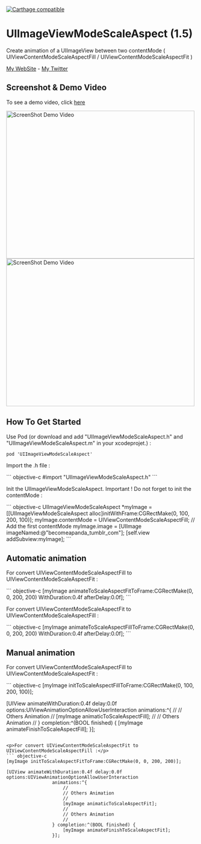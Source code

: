 [![Carthage compatible](https://img.shields.io/badge/Carthage-compatible-4BC51D.svg?style=flat)](https://github.com/Carthage/Carthage)

UIImageViewModeScaleAspect (1.5)
================================

<p>Create animation of a UIImageView between two contentMode ( UIViewContentModeScaleAspectFill / UIViewContentModeScaleAspectFit )</p>
<a href="http://www.viviencormier.fr/" target="_blank">My WebSite</a> - <a href="https://twitter.com/VivienCormier" target="_blank">My Twitter</a>

Screenshot & Demo Video
-----------------------

<p>To see a demo video, click <a href="http://www.youtube.com/watch?v=vZYbQ0Yt8eQ" target="_blank">here</a></p>
<a href="http://www.youtube.com/watch?v=vZYbQ0Yt8eQ" target="_blank">
  <img alt="ScreenShot Demo Video" src="https://github.com/VivienCormier/UIImageViewModeScaleAspect/blob/master/Example/UIImageViewModeScaleAspect/UIImageViewModeScaleAspect/example_1.png?raw=true" width="500" height="391" />
  <img alt="ScreenShot Demo Video" src="https://github.com/VivienCormier/UIImageViewModeScaleAspect/blob/master/Example/UIImageViewModeScaleAspect/UIImageViewModeScaleAspect/example_2.png?raw=true" width="500" height="391" />
</a>

How To Get Started
------------------

<p>Use Pod (or download and add "UIImageViewModeScaleAspect.h" and "UIImageViewModeScaleAspect.m" in your xcodeprojet.) : </p>

``` objective-c
pod 'UIImageViewModeScaleAspect'
```

<p>Import the .h file :</p>
``` objective-c
#import "UIImageViewModeScaleAspect.h"
```

<p>Init the UIImageViewModeScaleAspect. Important ! Do not forget to init the contentMode :</p>
``` objective-c
UIImageViewModeScaleAspect *myImage = [[UIImageViewModeScaleAspect alloc]initWithFrame:CGRectMake(0, 100, 200, 100)];
myImage.contentMode = UIViewContentModeScaleAspectFill; // Add the first contentMode
myImage.image = [UIImage imageNamed:@"becomeapanda_tumblr_com"];
[self.view addSubview:myImage];
```

Automatic animation
-------------------

<p>For convert UIViewContentModeScaleAspectFill to UIViewContentModeScaleAspectFit :</p>
``` objective-c
[myImage animateToScaleAspectFitToFrame:CGRectMake(0, 0, 200, 200) WithDuration:0.4f afterDelay:0.0f];
```

<p>For convert UIViewContentModeScaleAspectFit to UIViewContentModeScaleAspectFill :</p>
``` objective-c
[myImage animateToScaleAspectFillToFrame:CGRectMake(0, 0, 200, 200) WithDuration:0.4f afterDelay:0.0f];
```

Manual animation
----------------

<p>For convert UIViewContentModeScaleAspectFill to UIViewContentModeScaleAspectFit :</p>
``` objective-c
[myImage initToScaleAspectFillToFrame:CGRectMake(0, 100, 200, 100)];
        
[UIView animateWithDuration:0.4f delay:0.0f options:UIViewAnimationOptionAllowUserInteraction
                 animations:^{
                     //
                     // Others Animation
                     //
                     [myImage animaticToScaleAspectFill];
                     //
                     // Others Animation
                     //
                 } completion:^(BOOL finished) {
                     [myImage animateFinishToScaleAspectFill];
                 }];
```

<p>For convert UIViewContentModeScaleAspectFit to UIViewContentModeScaleAspectFill :</p>
``` objective-c
[myImage initToScaleAspectFitToFrame:CGRectMake(0, 0, 200, 200)];
        
[UIView animateWithDuration:0.4f delay:0.0f options:UIViewAnimationOptionAllowUserInteraction
                 animations:^{
                     //
                     // Others Animation
                     //
                     [myImage animaticToScaleAspectFit];
                     //
                     // Others Animation
                     //
                 } completion:^(BOOL finished) {
                     [myImage animateFinishToScaleAspectFit];
                 }];
```

